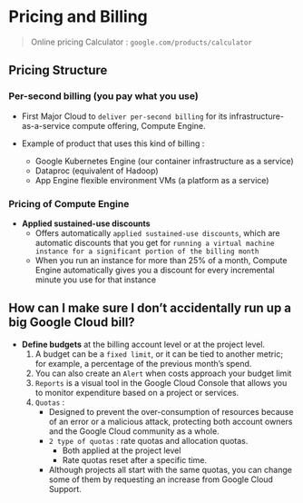 # Pricing and Billing

> Online pricing Calculator : `google.com/products/calculator`

## Pricing Structure

### Per-second billing (you pay what you use)

- First Major Cloud to `deliver per-second billing` for its infrastructure-as-a-service compute offering, Compute Engine.

- Example of product that uses this kind of billing :
    - Google Kubernetes Engine (our container infrastructure as a service)
    - Dataproc (equivalent of Hadoop)
    - App Engine flexible environment VMs (a platform as a service)

### Pricing of Compute Engine

- **Applied sustained-use discounts**
    - Offers automatically `applied sustained-use discounts`, which are automatic discounts that you get for `running a virtual machine instance for a significant portion of the billing month`
    - When you run an instance for more than 25% of a month, Compute Engine automatically gives you a discount for every incremental minute you use for that instance

## How can I make sure I don’t accidentally run up a big Google Cloud bill?

- **Define budgets** at the billing account level or at the project level.
    1. A budget can be a `fixed limit`, or it can be tied to another metric; for example, a percentage of the previous month’s spend.
    2. You can also create an `Alert` when costs approach your budget limit
    3. `Reports` is a visual tool in the Google Cloud Console that allows you to monitor expenditure based on a project or services.
    4. `Quotas` :
        - Designed to prevent the over-consumption of resources because of an error or a malicious attack, protecting both account owners and the Google Cloud community as a whole.
        - `2 type of quotas` : rate quotas and allocation quotas.
            - Both applied at the project level
            - Rate quotas reset after a specific time.
        - Although projects all start with the same quotas, you can change some of them by requesting an increase from Google Cloud Support.
